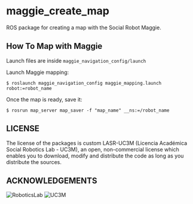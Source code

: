 # maggie_create_map

ROS package for creating a map with the Social Robot Maggie.

## How To Map with Maggie

Launch files are inside `maggie_navigation_config/launch`

Launch Maggie mapping:

```shell
$ roslaunch maggie_navigation_config maggie_mapping.launch robot:=robot_name
```

Once the map is ready, save it:

```shell
$ rosrun map_server map_saver -f "map_name" __ns:=/robot_name
```

## LICENSE

The license of the packages is custom LASR-UC3M (Licencia Académica Social Robotics Lab - UC3M), an open, non-commercial license which enables you to download, modify and distribute the code as long as you distribute the sources.

## ACKNOWLEDGEMENTS

![RoboticsLab](http://ieee.uc3m.es/images/thumb/b/b6/Roboticslab_text_new.jpg/128px-Roboticslab_text_new.jpg)
![UC3M](http://ieee.uc3m.es/images/thumb/6/6b/Logo_uc3m_letras.png/256px-Logo_uc3m_letras.png)
